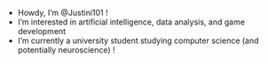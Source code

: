 - Howdy, I’m @Justini101 !
- I’m interested in artificial intelligence, data analysis, and game development
- I’m currently a university student studying computer science (and potentially neuroscience) !

<!---
Justini101/Justini101 is a ✨ special ✨ repository because its `README.md` (this file) appears on your GitHub profile.
You can click the Preview link to take a look at your changes.
--->
